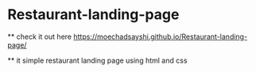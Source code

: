 ﻿# Restaurant-landing-page


** check it out here
https://moechadsayshi.github.io/Restaurant-landing-page/


** it simple restaurant landing page using html and css
